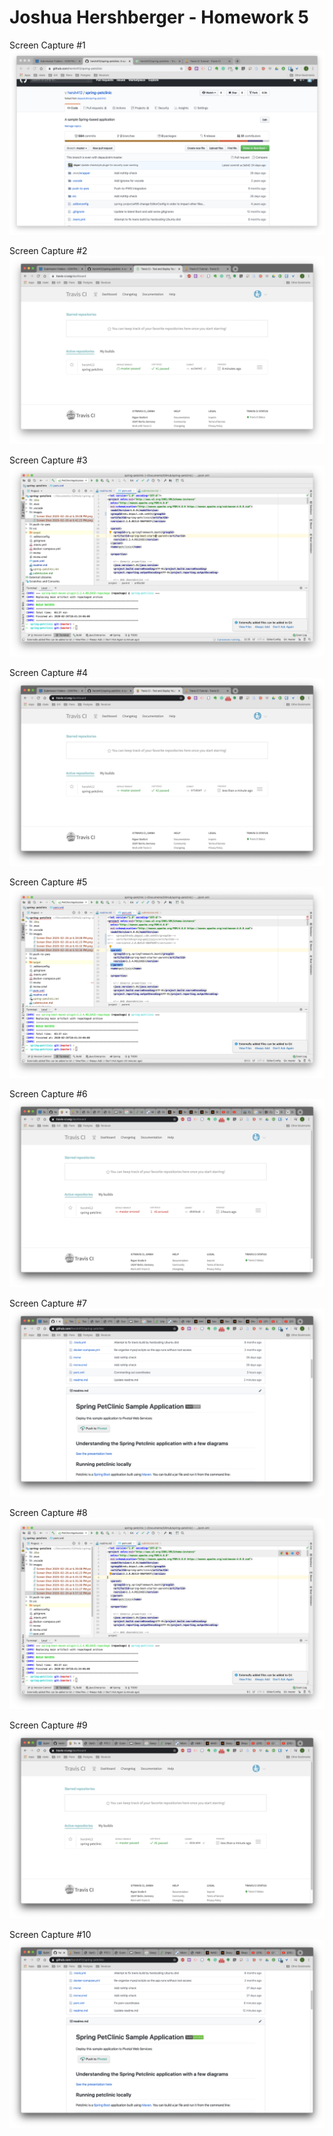 # Joshua Hershberger - Homework 5

Screen Capture #1
![Screen Capture #1](images/Screen%20Shot%202020-02-26%20at%206.39.08%20PM.png)

Screen Capture #2
![Screen Capture #2](images/Screen&#32;Shot&#32;2020-02-26&#32;at&#32;6.42.23&#32;PM.png)

Screen  Capture #3
![Screen Capture #3](images/Screen&#32;Shot&#32;2020-02-26&#32;at&#32;6.43.32&#32;PM.png)

Screen Capture #4
![Screen Capture #4](images/Screen&#32;Shot&#32;2020-02-26&#32;at&#32;6.50.36&#32;PM.png)

Screen Capture #5
![Screen Capture #5](images/Screen&#32;Shot&#32;2020-02-26&#32;at&#32;6.53.00&#32;PM.png)

Screen Capture #6
![Screen Capture #6](images/Screen&#32;Shot&#32;2020-02-26&#32;at&#32;9.53.27&#32;PM.png)

Screen Capture #7
![Screen Capture #7](images/Screen&#32;Shot&#32;2020-02-26&#32;at&#32;9.57.32&#32;PM.png)

Screen Capture #8
![Screen Capture #8](images/Screen&#32;Shot&#32;2020-02-26&#32;at&#32;9.58.59&#32;PM.png)

Screen Capture #9
![Screen Capture #9](images/Screen&#32;Shot&#32;2020-02-26&#32;at&#32;10.06.07&#32;PM.png)

Screen Capture #10
![Screen Capture #10](images/Screen&#32;Shot&#32;2020-02-26&#32;at&#32;10.06.53&#32;PM.png)
